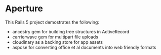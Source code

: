 # Aperture

This Rails 5 project demostrates the following:

* ancestry gem for building tree structures in ActiveRecord
* carrierwave gem for multipart file uploads
* cloudinary as a backing store for app assets
* aspose for converting office et al documents into web friendly formats